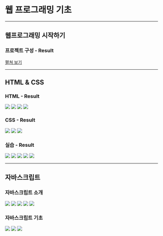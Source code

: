 # 웹 프로그래밍 기초

---

## 웹프로그래밍 시작하기
### 프로젝트 구성 - Result
<a onclick="this.nextSibling.style.display=(this.nextSibling.style.display=='none')?'block':'none';" href="javascript:void(0)">
펼쳐 보기
</a>
<div style="DISPLAY: none">
<img src="https://github.com/ankiwoong/Postech_Web_Programming_Basics/blob/main/screenshot/screenshot-1.png?raw=true">
</div>

---

## HTML & CSS

### HTML - Result
<img src="https://github.com/ankiwoong/Postech_Web_Programming_Basics/blob/main/screenshot/screenshot-2.png?raw=true">

<img src="https://github.com/ankiwoong/Postech_Web_Programming_Basics/blob/main/screenshot/screenshot-3.png?raw=true">

<img src="https://github.com/ankiwoong/Postech_Web_Programming_Basics/blob/main/screenshot/screenshot-3-1.png?raw=true">

<img src="https://github.com/ankiwoong/Postech_Web_Programming_Basics/blob/main/screenshot/screenshot-3-2.png?raw=true">

### CSS - Result
<img src="https://github.com/ankiwoong/Postech_Web_Programming_Basics/blob/main/screenshot/screenshot-4.png?raw=true">

<img src="https://github.com/ankiwoong/Postech_Web_Programming_Basics/blob/main/screenshot/screenshot-5.png?raw=true">

<img src="https://github.com/ankiwoong/Postech_Web_Programming_Basics/blob/main/screenshot/screenshot-6.png?raw=true">

### 실습 - Result
<img src="https://github.com/ankiwoong/Postech_Web_Programming_Basics/blob/main/screenshot/screenshot-8-1.png?raw=true">

<img src="https://github.com/ankiwoong/Postech_Web_Programming_Basics/blob/main/screenshot/screenshot-8-2.png?raw=true">

<img src="https://github.com/ankiwoong/Postech_Web_Programming_Basics/blob/main/screenshot/screenshot-8-3.png?raw=true">

<img src="https://github.com/ankiwoong/Postech_Web_Programming_Basics/blob/main/screenshot/screenshot-8-4.png?raw=true">

<img src="https://github.com/ankiwoong/Postech_Web_Programming_Basics/blob/main/screenshot/screenshot-8-5.png?raw=true">

---

## 자바스크립트

### 자바스크립트 소개
<img src="https://github.com/ankiwoong/Postech_Web_Programming_Basics/blob/main/screenshot/screenshot-9-1.png?raw=true">

<img src="https://github.com/ankiwoong/Postech_Web_Programming_Basics/blob/main/screenshot/screenshot-9-2.png?raw=true">

<img src="https://github.com/ankiwoong/Postech_Web_Programming_Basics/blob/main/screenshot/screenshot-9-3.png?raw=true">

<img src="https://github.com/ankiwoong/Postech_Web_Programming_Basics/blob/main/screenshot/screenshot-10-1.png?raw=true">

<img src="https://github.com/ankiwoong/Postech_Web_Programming_Basics/blob/main/screenshot/screenshot-10-2.png?raw=true">

### 자바스크립트 기초
<img src="https://github.com/ankiwoong/Postech_Web_Programming_Basics/blob/main/screenshot/screenshot-12-2.png?raw=true">

<img src="https://github.com/ankiwoong/Postech_Web_Programming_Basics/blob/main/screenshot/screenshot-12-3.png?raw=true">

<img src="https://github.com/ankiwoong/Postech_Web_Programming_Basics/blob/main/screenshot/screenshot-12-1.png?raw=true">